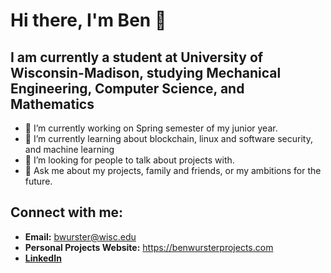 <!--
**BWurster/BWurster** is a ✨ _special_ ✨ repository because its `README.md` (this file) appears on your GitHub profile.
-->

# Hi there, I'm Ben 👋

## I am currently a student at University of Wisconsin-Madison, studying Mechanical Engineering, Computer Science, and Mathematics
- 🔭 I’m currently working on Spring semester of my junior year.
- 🌱 I’m currently learning about blockchain, linux and software security, and machine learning
- 🤔 I’m looking for people to talk about projects with.
- 💬 Ask me about my projects, family and friends, or my ambitions for the future.

## Connect with me:
- **Email:** <bwurster@wisc.edu>
- **Personal Projects Website:** <https://benwursterprojects.com>
- **[LinkedIn](https://www.linkedin.com/in/benjamin-wurster/)**
